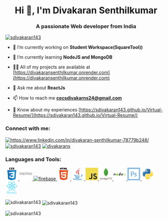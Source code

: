 <h1 align="center">Hi 👋, I'm Divakaran Senthilkumar</h1>
<h3 align="center">A passionate Web developer from India</h3>

<p align="left"> <a href="https://github.com/ryo-ma/github-profile-trophy"><img src="https://github-profile-trophy.vercel.app/?username=sdivakaran143" alt="sdivakaran143" /></a> </p>

- 🔭 I’m currently working on **Student Workspace(SquareTool))**

- 🌱 I’m currently learning **NodeJS and MongoDB**

- 👨‍💻 All of my projects are available at [https://divakaransenthilkumar.onrender.com](https://divakaransenthilkumar.onrender.com)

- 💬 Ask me about **ReactJs**

- 📫 How to reach me **cecsdivakarns24@gmail.com**

- 📄 Know about my experiences [https://sdivakaran143.github.io/Virtual-Resume/](https://sdivakaran143.github.io/Virtual-Resume/)

<h3 align="left">Connect with me:</h3>
<p align="left">
<a href="https://linkedin.com/in/https://www.linkedin.com/in/divakaran-senthilkumar-78779b248/" target="blank"><img align="center" src="https://raw.githubusercontent.com/rahuldkjain/github-profile-readme-generator/master/src/images/icons/Social/linked-in-alt.svg" alt="https://www.linkedin.com/in/divakaran-senthilkumar-78779b248/" height="30" width="40" /></a>
<a href="https://instagram.com/sdivakaran143" target="blank"><img align="center" src="https://raw.githubusercontent.com/rahuldkjain/github-profile-readme-generator/master/src/images/icons/Social/instagram.svg" alt="sdivakaran143" height="30" width="40" /></a>
<a href="https://www.leetcode.com/divakarans" target="blank"><img align="center" src="https://raw.githubusercontent.com/rahuldkjain/github-profile-readme-generator/master/src/images/icons/Social/leet-code.svg" alt="divakarans" height="30" width="40" /></a>
</p>

<h3 align="left">Languages and Tools:</h3>
<p align="left"> <a href="https://www.w3schools.com/css/" target="_blank" rel="noreferrer"> <img src="https://raw.githubusercontent.com/devicons/devicon/master/icons/css3/css3-original-wordmark.svg" alt="css3" width="40" height="40"/> </a> <a href="https://expressjs.com" target="_blank" rel="noreferrer"> <img src="https://raw.githubusercontent.com/devicons/devicon/master/icons/express/express-original-wordmark.svg" alt="express" width="40" height="40"/> </a> <a href="https://firebase.google.com/" target="_blank" rel="noreferrer"> <img src="https://www.vectorlogo.zone/logos/firebase/firebase-icon.svg" alt="firebase" width="40" height="40"/> </a> <a href="https://www.w3.org/html/" target="_blank" rel="noreferrer"> <img src="https://raw.githubusercontent.com/devicons/devicon/master/icons/html5/html5-original-wordmark.svg" alt="html5" width="40" height="40"/> </a> <a href="https://www.java.com" target="_blank" rel="noreferrer"> <img src="https://raw.githubusercontent.com/devicons/devicon/master/icons/java/java-original.svg" alt="java" width="40" height="40"/> </a> <a href="https://developer.mozilla.org/en-US/docs/Web/JavaScript" target="_blank" rel="noreferrer"> <img src="https://raw.githubusercontent.com/devicons/devicon/master/icons/javascript/javascript-original.svg" alt="javascript" width="40" height="40"/> </a> <a href="https://www.mongodb.com/" target="_blank" rel="noreferrer"> <img src="https://raw.githubusercontent.com/devicons/devicon/master/icons/mongodb/mongodb-original-wordmark.svg" alt="mongodb" width="40" height="40"/> </a> <a href="https://nodejs.org" target="_blank" rel="noreferrer"> <img src="https://raw.githubusercontent.com/devicons/devicon/master/icons/nodejs/nodejs-original-wordmark.svg" alt="nodejs" width="40" height="40"/> </a> <a href="https://www.photoshop.com/en" target="_blank" rel="noreferrer"> <img src="https://raw.githubusercontent.com/devicons/devicon/master/icons/photoshop/photoshop-line.svg" alt="photoshop" width="40" height="40"/> </a> <a href="https://www.python.org" target="_blank" rel="noreferrer"> <img src="https://raw.githubusercontent.com/devicons/devicon/master/icons/python/python-original.svg" alt="python" width="40" height="40"/> </a> <a href="https://reactjs.org/" target="_blank" rel="noreferrer"> <img src="https://raw.githubusercontent.com/devicons/devicon/master/icons/react/react-original-wordmark.svg" alt="react" width="40" height="40"/> </a> </p>

<p><img align="left" src="https://github-readme-stats.vercel.app/api/top-langs?username=sdivakaran143&show_icons=true&locale=en&layout=compact" alt="sdivakaran143" /></p>

<p>&nbsp;<img align="center" src="https://github-readme-stats.vercel.app/api?username=sdivakaran143&show_icons=true&locale=en" alt="sdivakaran143" /></p>

<p><img align="center" src="https://github-readme-streak-stats.herokuapp.com/?user=sdivakaran143&" alt="sdivakaran143" /></p>
